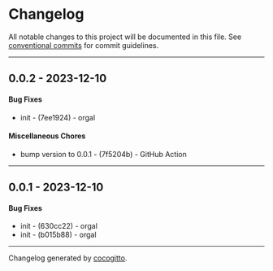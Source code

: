# Changelog
All notable changes to this project will be documented in this file. See [conventional commits](https://www.conventionalcommits.org/) for commit guidelines.

- - -
## 0.0.2 - 2023-12-10
#### Bug Fixes
- init - (7ee1924) - orgal
#### Miscellaneous Chores
- bump version to 0.0.1 - (7f5204b) - GitHub Action
- - -

## 0.0.1 - 2023-12-10
#### Bug Fixes
- init - (630cc22) - orgal
- init - (b015b88) - orgal
- - -

Changelog generated by [cocogitto](https://github.com/cocogitto/cocogitto).